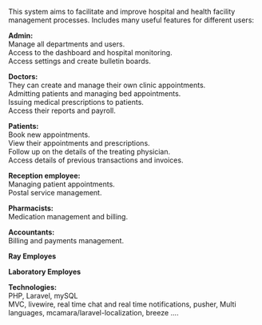 This system aims to facilitate and improve hospital and health facility management processes. Includes many useful features for different users:<br/>

<strong>Admin:</strong><br/> 
Manage all departments and users. <br/> Access to the dashboard and hospital monitoring. <br/> Access settings and create bulletin boards.<br/>

<strong>Doctors:</strong><br/>  They can create and manage their own clinic appointments.<br/>Admitting patients and managing bed appointments.<br/>Issuing medical prescriptions to patients.<br/>Access their reports and payroll.<br/>

<strong>Patients:</strong><br/>  Book new appointments.<br/> View their appointments and prescriptions.<br/>Follow up on the details of the treating physician.<br/>Access details of previous transactions and invoices.<br/>

<strong>Reception employee:</strong><br/>  Managing patient appointments.<br/> Postal service management.<br/>

<strong>Pharmacists:</strong><br/>  Medication management and billing.<br/>

<strong>Accountants:</strong><br/>  Billing and payments management.<br/>

<strong>Ray Employes</strong><br/>

<strong>Laboratory Employes</strong><br/>


<strong>Technologies:</strong><br/>  PHP, Laravel, mySQL <br/>
MVC, livewire, real time chat and real time notifications, pusher, Multi languages, mcamara/laravel-localization, breeze ....<br/>



